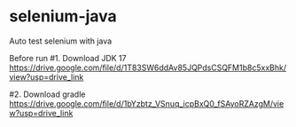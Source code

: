 # selenium-java
Auto test selenium with java

Before run 
#1. Download JDK 17
https://drive.google.com/file/d/1T83SW6ddAv85JQPdsCSQFM1b8c5xxBhk/view?usp=drive_link

#2. Download gradle
https://drive.google.com/file/d/1bYzbtz_VSnuq_icpBxQ0_fSAyoRZAzgM/view?usp=drive_link
